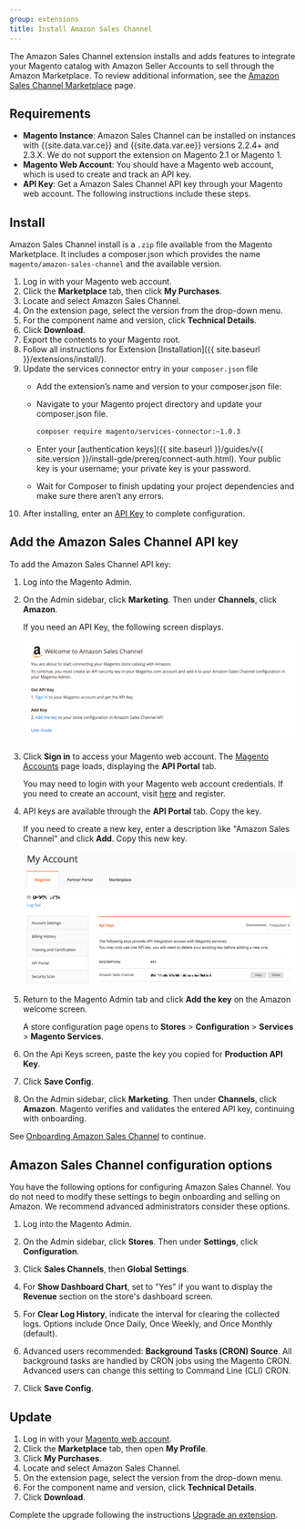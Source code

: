 ```yaml
---
group: extensions
title: Install Amazon Sales Channel
---
```


The Amazon Sales Channel extension installs and adds features to integrate your Magento catalog with Amazon Seller Accounts to sell through the Amazon Marketplace. To review additional information, see the [Amazon Sales Channel Marketplace](http://marketplace.magento.com/magento-module-amazon.html) page.

## Requirements

- **Magento Instance**: Amazon Sales Channel can be installed on instances with {{site.data.var.ce}} and {{site.data.var.ee}} versions 2.2.4+ and 2.3.X. We do not support the extension on Magento 2.1 or Magento 1.
- **Magento Web Account**: You should have a Magento web account, which is used to create and track an API key.
- **API Key**: Get a Amazon Sales Channel API key through your Magento web account. The following instructions include these steps.

## Install

Amazon Sales Channel install is a `.zip` file available from the Magento Marketplace. It includes a composer.json which provides the name `magento/amazon-sales-channel` and the available version.

1. Log in with your Magento web account.
1. Click the **Marketplace** tab, then click **My Purchases**.
1. Locate and select Amazon Sales Channel.
1. On the extension page, select the version from the drop-down menu.
1. For the component name and version, click **Technical Details**.
1. Click **Download**.
1. Export the contents to your Magento root.
1. Follow all instructions for Extension [Installation]({{ site.baseurl }}/extensions/install/).
1. Update the services connector entry in your `composer.json` file
   -  Add the extension’s name and version to your composer.json file:
   -  Navigate to your Magento project directory and update your composer.json file.

      ```bash
      composer require magento/services-connector:~1.0.3
      ```

   -  Enter your [authentication keys]({{ site.baseurl }}/guides/v{{ site.version }}/install-gde/prereq/connect-auth.html). Your public key is your username; your private key is your password.
   -  Wait for Composer to finish updating your project dependencies and make sure there aren’t any errors.
1. After installing, enter an [API Key](https://docs.magento.com/m2/ce/user_guide/sales-channels/amazon/amazon-verify-api-key.html) to complete configuration.

## Add the Amazon Sales Channel API key

To add the Amazon Sales Channel API key:

1. Log into the Magento Admin.

1. On the Admin sidebar, click **Marketing**. Then under **Channels**, click **Amazon**.

   If you need an API Key, the following screen displays.

   ![Onboarding API Key Verification](images/amazon-api-key.png)

1. Click **Sign in** to access your Magento web account. The [Magento Accounts](https://account.magento.com/customer/account/login) page loads, displaying the **API Portal** tab.

   You may need to login with your Magento web account credentials. If you need to create an account, visit [here](https://account.magento.com/customer/account/login) and register.

1. API keys are available through the **API Portal** tab. Copy the key.

   If you need to create a new key, enter a description like "Amazon Sales Channel" and click **Add**. Copy this new key.

   ![Copy or generate an API Key](images/config-api-portal.png)

1. Return to the Magento Admin tab and click **Add the key** on the Amazon welcome screen.

   A store configuration page opens to **Stores** > **Configuration** > **Services** > **Magento Services**.

1. On the Api Keys screen, paste the key you copied for **Production API Key**.

1. Click **Save Config**.

1. On the Admin sidebar, click **Marketing**. Then under **Channels**, click **Amazon**. Magento verifies and validates the entered API key, continuing with onboarding.

See [Onboarding Amazon Sales Channel](https://docs.magento.com/m2/ce/user_guide/sales-channels/amazon/amazon-onboarding-home.html) to continue.

## Amazon Sales Channel configuration options

You have the following options for configuring Amazon Sales Channel. You do not need to modify these settings to begin onboarding and selling on Amazon. We recommend advanced administrators consider these options.

1. Log into the Magento Admin.

1. On the Admin sidebar, click **Stores**. Then under **Settings**, click **Configuration**.

1. Click **Sales Channels**, then **Global Settings**.

1. For **Show Dashboard Chart**, set to "Yes" if you want to display the **Revenue** section on the store's dashboard screen.

1. For **Clear Log History**, indicate the interval for clearing the collected logs. Options include Once Daily, Once Weekly, and Once Monthly (default).

1. Advanced users recommended: **Background Tasks (CRON) Source**. All background tasks are handled by CRON jobs using the Magento CRON. Advanced users can change this setting to Command Line (CLI) CRON.

1. Click **Save Config**.

## Update

1. Log in with your [Magento web account](https://account.magento.com/applications/customer/login/).
1. Click the **Marketplace** tab, then open **My Profile**.
1. Click **My Purchases**.
1. Locate and select Amazon Sales Channel.
1. On the extension page, select the version from the drop-down menu.
1. For the component name and version, click **Technical Details**.
1. Click **Download**.

Complete the upgrade following the instructions [Upgrade an extension]({{site.baseurl}}/extensions/install/#upgrade-an-extension).
